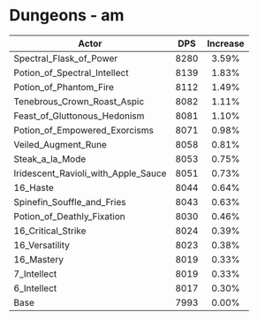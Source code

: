 # Dungeons - am
| Actor | DPS | Increase |
|---|:---:|:---:|
|Spectral_Flask_of_Power|8280|3.59%|
|Potion_of_Spectral_Intellect|8139|1.83%|
|Potion_of_Phantom_Fire|8112|1.49%|
|Tenebrous_Crown_Roast_Aspic|8082|1.11%|
|Feast_of_Gluttonous_Hedonism|8081|1.10%|
|Potion_of_Empowered_Exorcisms|8071|0.98%|
|Veiled_Augment_Rune|8058|0.81%|
|Steak_a_la_Mode|8053|0.75%|
|Iridescent_Ravioli_with_Apple_Sauce|8051|0.73%|
|16_Haste|8044|0.64%|
|Spinefin_Souffle_and_Fries|8043|0.63%|
|Potion_of_Deathly_Fixation|8030|0.46%|
|16_Critical_Strike|8024|0.39%|
|16_Versatility|8023|0.38%|
|16_Mastery|8019|0.33%|
|7_Intellect|8019|0.33%|
|6_Intellect|8017|0.30%|
|Base|7993|0.00%|
